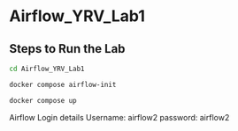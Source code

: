 # Airflow_YRV_Lab1
## Steps to Run the Lab

```bash
cd Airflow_YRV_Lab1
```
```bash
docker compose airflow-init
```
```bash
docker compose up
```

Airflow Login details
Username: airflow2
password: airflow2